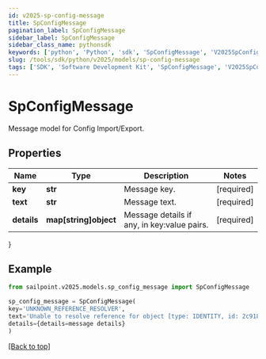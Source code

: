 ```yaml
---
id: v2025-sp-config-message
title: SpConfigMessage
pagination_label: SpConfigMessage
sidebar_label: SpConfigMessage
sidebar_class_name: pythonsdk
keywords: ['python', 'Python', 'sdk', 'SpConfigMessage', 'V2025SpConfigMessage'] 
slug: /tools/sdk/python/v2025/models/sp-config-message
tags: ['SDK', 'Software Development Kit', 'SpConfigMessage', 'V2025SpConfigMessage']
---
```


# SpConfigMessage

Message model for Config Import/Export.

## Properties

Name | Type | Description | Notes
------------ | ------------- | ------------- | -------------
**key** | **str** | Message key. | [required]
**text** | **str** | Message text. | [required]
**details** | **map[string]object** | Message details if any, in key:value pairs. | [required]
}

## Example

```python
from sailpoint.v2025.models.sp_config_message import SpConfigMessage

sp_config_message = SpConfigMessage(
key='UNKNOWN_REFERENCE_RESOLVER',
text='Unable to resolve reference for object [type: IDENTITY, id: 2c91808c746e9c9601747d6507332ecz, name: random identity]',
details={details=message details}
)

```
[[Back to top]](#) 

